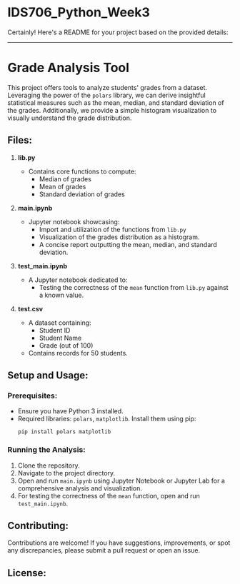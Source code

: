 # IDS706_Python_Week3
Certainly! Here's a README for your project based on the provided details:

---

# Grade Analysis Tool

This project offers tools to analyze students' grades from a dataset. Leveraging the power of the `polars` library, we can derive insightful statistical measures such as the mean, median, and standard deviation of the grades. Additionally, we provide a simple histogram visualization to visually understand the grade distribution.

## Files:

1. **lib.py** 
   - Contains core functions to compute:
     - Median of grades
     - Mean of grades
     - Standard deviation of grades

2. **main.ipynb**
   - Jupyter notebook showcasing:
     - Import and utilization of the functions from `lib.py`
     - Visualization of the grades distribution as a histogram.
     - A concise report outputting the mean, median, and standard deviation.

3. **test_main.ipynb**
   - A Jupyter notebook dedicated to:
     - Testing the correctness of the `mean` function from `lib.py` against a known value.
   
4. **test.csv**
   - A dataset containing:
     - Student ID
     - Student Name
     - Grade (out of 100)
   - Contains records for 50 students.

## Setup and Usage:

### Prerequisites:
- Ensure you have Python 3 installed.
- Required libraries: `polars`, `matplotlib`. Install them using pip:
  ```
  pip install polars matplotlib
  ```

### Running the Analysis:

1. Clone the repository.
2. Navigate to the project directory.
3. Open and run `main.ipynb` using Jupyter Notebook or Jupyter Lab for a comprehensive analysis and visualization.
4. For testing the correctness of the `mean` function, open and run `test_main.ipynb`.

## Contributing:

Contributions are welcome! If you have suggestions, improvements, or spot any discrepancies, please submit a pull request or open an issue.

## License:
